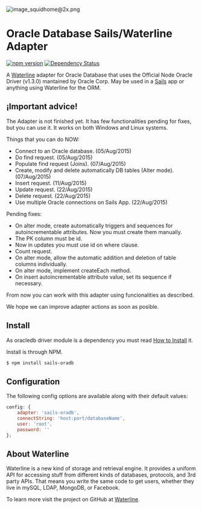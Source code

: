 ![image_squidhome@2x.png](http://i.imgur.com/RIvu9.png)

# Oracle Database Sails/Waterline Adapter

[![npm version](https://badge.fury.io/js/sails-oradb.svg)](http://badge.fury.io/js/sails-oradb) [![Dependency Status](https://gemnasium.com/baitic/sails-oradb.png)](https://gemnasium.com/baitic/sails-oradb)

A [Waterline](https://github.com/balderdashy/waterline) adapter for Oracle Database that uses the Official Node Oracle Driver (v1.3.0) mantained by Oracle Corp.  May be used in a [Sails](https://github.com/balderdashy/sails) app or anything using Waterline for the ORM.

## ¡Important advice!

The Adapter is not finished yet. It has few functionalities pending for fixes, but you can use it. It works on both Windows and Linux systems.

Things that you can do NOW:

- Connect to an Oracle database. (05/Aug/2015)
- Do find request. (05/Aug/2015)
- Populate find request (Joins). (07/Aug/2015)
- Create, modify and delete automatically DB tables (Alter mode). (07/Aug/2015)
- Insert request. (11/Aug/2015)
- Update request. (22/Aug/2015)
- Delete request. (22/Aug/2015)
- Use multiple Oracle connections on Sails App. (22/Aug/2015)

Pending fixes:

- On alter mode, create automatically triggers and sequences for autoincrementable attributes. Now you must create them manually.
- The PK column must be id.
- Now in updates you must use id on where clause.
- Count request.
- On alter mode, allow the automatic addition and deletion of table columns individually.
- On alter mode, implement createEach method.
- On insert autoincrementable attribute value, set its sequence if necessary.

From now you can work with this adapter using funcionalities as described. 

We hope we can improve adapter actions as soon as posible.


## Install

As oracledb driver module is a dependency you must read [How to Install](https://github.com/oracle/node-oracledb/blob/master/INSTALL.md) it.

Install is through NPM.

```bash
$ npm install sails-oradb
```

## Configuration

The following config options are available along with their default values:

```javascript
config: {
    adapter: 'sails-oradb',
    connectString: 'host:port/databaseName',
    user: 'root',
    password: ''
};
```

## About Waterline

Waterline is a new kind of storage and retrieval engine.  It provides a uniform API for accessing stuff from different kinds of databases, protocols, and 3rd party APIs.  That means you write the same code to get users, whether they live in mySQL, LDAP, MongoDB, or Facebook.

To learn more visit the project on GitHub at [Waterline](https://github.com/balderdashy/waterline).
